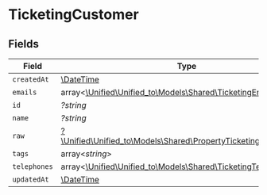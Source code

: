 # TicketingCustomer


## Fields

| Field                                                                                                                  | Type                                                                                                                   | Required                                                                                                               | Description                                                                                                            |
| ---------------------------------------------------------------------------------------------------------------------- | ---------------------------------------------------------------------------------------------------------------------- | ---------------------------------------------------------------------------------------------------------------------- | ---------------------------------------------------------------------------------------------------------------------- |
| `createdAt`                                                                                                            | [\DateTime](https://www.php.net/manual/en/class.datetime.php)                                                          | :heavy_minus_sign:                                                                                                     | N/A                                                                                                                    |
| `emails`                                                                                                               | array<[\Unified\Unified_to\Models\Shared\TicketingEmail](../../Models/Shared/TicketingEmail.md)>                       | :heavy_minus_sign:                                                                                                     | N/A                                                                                                                    |
| `id`                                                                                                                   | *?string*                                                                                                              | :heavy_minus_sign:                                                                                                     | N/A                                                                                                                    |
| `name`                                                                                                                 | *?string*                                                                                                              | :heavy_minus_sign:                                                                                                     | N/A                                                                                                                    |
| `raw`                                                                                                                  | [?\Unified\Unified_to\Models\Shared\PropertyTicketingCustomerRaw](../../Models/Shared/PropertyTicketingCustomerRaw.md) | :heavy_minus_sign:                                                                                                     | N/A                                                                                                                    |
| `tags`                                                                                                                 | array<*string*>                                                                                                        | :heavy_minus_sign:                                                                                                     | N/A                                                                                                                    |
| `telephones`                                                                                                           | array<[\Unified\Unified_to\Models\Shared\TicketingTelephone](../../Models/Shared/TicketingTelephone.md)>               | :heavy_minus_sign:                                                                                                     | N/A                                                                                                                    |
| `updatedAt`                                                                                                            | [\DateTime](https://www.php.net/manual/en/class.datetime.php)                                                          | :heavy_minus_sign:                                                                                                     | N/A                                                                                                                    |